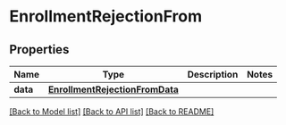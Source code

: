 # EnrollmentRejectionFrom

## Properties
Name | Type | Description | Notes
------------ | ------------- | ------------- | -------------
**data** | [**EnrollmentRejectionFromData**](EnrollmentRejectionFromData.md) |  | 

[[Back to Model list]](../README.md#documentation-for-models) [[Back to API list]](../README.md#documentation-for-api-endpoints) [[Back to README]](../README.md)

